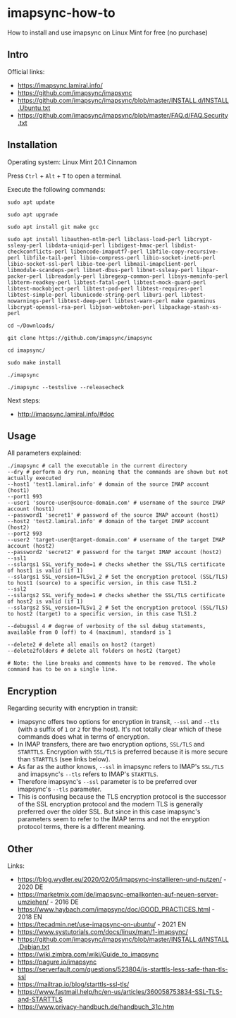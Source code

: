 # imapsync-how-to
How to install and use imapsync on Linux Mint for free (no purchase)

## Intro

Official links:
- https://imapsync.lamiral.info/
- https://github.com/imapsync/imapsync
- https://github.com/imapsync/imapsync/blob/master/INSTALL.d/INSTALL.Ubuntu.txt
- https://github.com/imapsync/imapsync/blob/master/FAQ.d/FAQ.Security.txt

## Installation

Operating system: Linux Mint 20.1 Cinnamon

Press `Ctrl` + `Alt` + `T` to open a terminal.

Execute the following commands:

```
sudo apt update

sudo apt upgrade

sudo apt install git make gcc

sudo apt install libauthen-ntlm-perl libclass-load-perl libcrypt-ssleay-perl libdata-uniqid-perl libdigest-hmac-perl libdist-checkconflicts-perl libencode-imaputf7-perl libfile-copy-recursive-perl libfile-tail-perl libio-compress-perl libio-socket-inet6-perl libio-socket-ssl-perl libio-tee-perl libmail-imapclient-perl libmodule-scandeps-perl libnet-dbus-perl libnet-ssleay-perl libpar-packer-perl libreadonly-perl libregexp-common-perl libsys-meminfo-perl libterm-readkey-perl libtest-fatal-perl libtest-mock-guard-perl libtest-mockobject-perl libtest-pod-perl libtest-requires-perl libtest-simple-perl libunicode-string-perl liburi-perl libtest-nowarnings-perl libtest-deep-perl libtest-warn-perl make cpanminus libcrypt-openssl-rsa-perl libjson-webtoken-perl libpackage-stash-xs-perl

cd ~/Downloads/

git clone https://github.com/imapsync/imapsync

cd imapsync/

sudo make install

./imapsync

./imapsync --testslive --releasecheck

```

Next steps:
- http://imapsync.lamiral.info/#doc

## Usage

All parameters explained:

```
./imapsync # call the executable in the current directory
--dry # perform a dry run, meaning that the commands are shown but not actually executed
--host1 'test1.lamiral.info' # domain of the source IMAP account (host1)
--port1 993
--user1 'source-user@source-domain.com' # username of the source IMAP account (host1)
--password1 'secret1' # password of the source IMAP account (host1)
--host2 'test2.lamiral.info' # domain of the target IMAP account (host2)
--port2 993
--user2 'target-user@target-domain.com' # username of the target IMAP account (host2)
--password2 'secret2' # password for the target IMAP account (host2)
--ssl1
--sslargs1 SSL_verify_mode=1 # checks whether the SSL/TLS certificate of host1 is valid (if 1)
--sslargs1 SSL_version=TLSv1_2 # Set the encryption protocol (SSL/TLS) to host1 (source) to a specific version, in this case TLS1.2
--ssl2
--sslargs2 SSL_verify_mode=1 # checks whether the SSL/TLS certificate of host2 is valid (if 1)
--sslargs2 SSL_version=TLSv1_2 # Set the encryption protocol (SSL/TLS) to host2 (target) to a specific version, in this case TLS1.2

--debugssl 4 # degree of verbosity of the ssl debug statements, available from 0 (off) to 4 (maximum), standard is 1

--delete2 # delete all emails on host2 (target)
--delete2folders # delete all folders on host2 (target)

# Note: the line breaks and comments have to be removed. The whole command has to be on a single line.
```

## Encryption

Regarding security with encryption in transit:
- imapsync offers two options for encryption in transit, `--ssl` and `--tls` (with a suffix of `1` or `2` for the host). It's not totally clear which of these commands does what in terms of encryption.
- In IMAP transfers, there are two encryption options, `SSL/TLS` and `STARTTLS`. Encryption with `SSL/TLS` is preferred because it is more secure than `STARTTLS` (see links below).
- As far as the author knows, `--ssl` in imapsync refers to IMAP's `SSL/TLS` and imapsync's `--tls` refers to IMAP's `STARTTLS`.
- Therefore imapsync's `--ssl` parameter is to be preferred over imapsync's `--tls` parameter.
- This is confusing because the TLS encryption protocol is the successor of the SSL encryption protocol and the modern TLS is generally preferred over the older SSL. But since in this case imapsync's parameters seem to refer to the IMAP terms and not the enryption protocol terms, there is a different meaning.

## Other

Links:
- https://blog.wydler.eu/2020/02/05/imapsync-installieren-und-nutzen/ - 2020 DE
- https://marketmix.com/de/imapsync-emailkonten-auf-neuen-server-umziehen/ - 2016 DE
- https://www.haybach.com/imapsync/doc/GOOD_PRACTICES.html - 2018 EN
- https://tecadmin.net/use-imapsync-on-ubuntu/ - 2021 EN
- https://www.systutorials.com/docs/linux/man/1-imapsync/
- https://github.com/imapsync/imapsync/blob/master/INSTALL.d/INSTALL.Debian.txt
- https://wiki.zimbra.com/wiki/Guide_to_imapsync
- https://pagure.io/imapsync
- https://serverfault.com/questions/523804/is-starttls-less-safe-than-tls-ssl
- https://mailtrap.io/blog/starttls-ssl-tls/
- https://www.fastmail.help/hc/en-us/articles/360058753834-SSL-TLS-and-STARTTLS
- https://www.privacy-handbuch.de/handbuch_31c.htm
